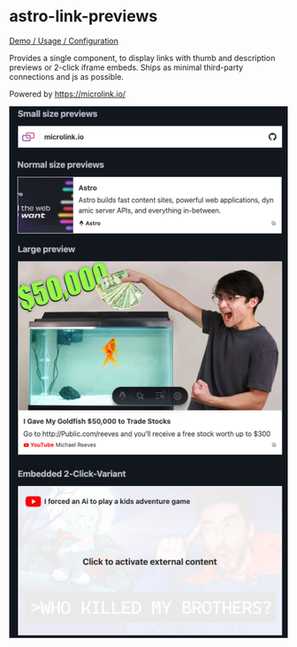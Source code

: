 # astro-link-previews

[Demo / Usage / Configuration](https://suven.github.io/astro-link-previews/)

Provides a single component, to display links with thumb and description previews or 2-click iframe embeds. Ships as minimal third-party connections and
js as possible.

Powered by https://microlink.io/

![How it could look](./demo/screenshot.png)
